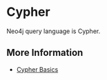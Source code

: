 # Cypher

Neo4j query language is Cypher.

## More Information

* [Cypher Basics](https://neo4j.com/developer/cypher-query-language/)

